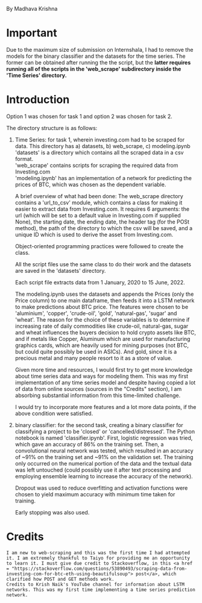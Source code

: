 By Madhava Krishna

# Important

 Due to the maximum size of submission on Internshala, I had to remove the models for the binary classifier and the datasets for the time series. The former can be obtained after running the the script, but the <b>latter requires running all of the scripts in the 'web_scrape' subdirectory inside the 'Time Series' directory.</b>

# Introduction

Option 1 was chosen for task 1 and option 2 was chosen for task 2.


The directory structure is as follows:

1. Time Series: for task 1, wherein investing.com had to be scraped for data. This directory has 
    a) datasets, b) web_scrape, c) modeling.ipynb
    <br>'datasets' is a directory which contains all the scraped data in a csv format.
    <br> 'web_scrape' contains scripts for scraping the required data from Investing.com
    <br>'modeling.ipynb' has an implementation of a network for predicting the prices of BTC, which was chosen as the dependent variable.

    A brief overview of what had been done:
    The web_scrape directory contains a 'url_to_csv' module, which contains a class for making it easier to extract data from Investing.com. It requires 6 arguments: the url (which will be set to a default value in Investing.com if supplied None), the starting date, the ending date, the header tag (for the POSt method), the path of the directory to which the csv will be saved, and a unique ID which is used to derive the asset from Investing.com.

    Object-oriented programming practices were followed to create the class.

    All the script files use the same class to do their work and the datasets are saved in the 'datasets' directory.

    Each script file extracts data from 1 January, 2020 to 15 June, 2022.

    The modeling.ipynb uses the datasets and appends the Prices (only the Price column) to one main dataframe, then feeds it into a LSTM network to make predictions about BTC price. The features were chosen to be 'aluminium', 'copper', 'crude-oil', 'gold', 'natural-gas', 'sugar' and 'wheat'. The reason for the choice of these variables is to determine if increasing rate of daily commodities like crude-oil, natural-gas, sugar and wheat influences the buyers decision to hold crypto assets like BTC, and if metals like Copper, Aluminum which are used for manufacturing graphics cards, which are heavily used for mining purposes (not BTC, but could quite possibly be used in ASICs). And gold, since it is a precious metal and many people resort to it as a store of value.
    

    Given more time and resources, I would first try to get more knowledge about time series data and ways for modeling them. This was my first implementation of any time series model and despite having copied a lot of data from online sources (sources in the "Credits" section), I am absorbing substantial information from this time-limited challenge.

    I would try to incorporate more features and a lot more data points, if the above condition were satisfied.


2. binary classifier: for the second task, creating a binary classifier for classifying a project to be 'closed' or 'cancelled/distressed'. The Python notebook is named 'classifier.ipynb'. First, logistic regression was tried, which gave an accuracy of 86% on the training set. Then, a convolutional neural network was tested, which resulted in an accuracy of ~91% on the training set and ~91% on the validation set. The training only occurred on the numerical portion of the data and the textual data was left untouched (could possibly use it after text processing and employing ensemble learning to increase the accuracy of the network). 
    
    Dropout was used to reduce overfitting and activation functions were chosen to yield maximum accuracy with minimum time taken for training.

    Early stopping was also used.



# Credits
    I am new to web-scraping and this was the first time I had attempted it. I am extremely thankful to Taiyo for providing me an opportunity to learn it. I must give due credit to Stackoverflow, in this <a href = "https://stackoverflow.com/questions/53890493/scraping-data-from-investing-com-for-btc-eth-using-beautifulsoup"> post</a>, which clarified how POST and GET methods work.
    Credits to Krish Naik's YouTube channel for information about LSTM networks. This was my first time implementing a time series prediction network.
